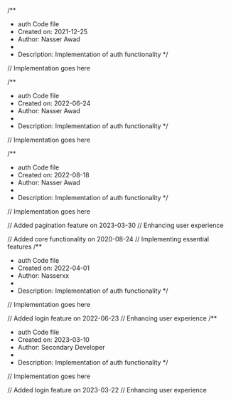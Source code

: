 /**
 * auth Code file
 * Created on: 2021-12-25
 * Author: Nasser Awad
 *
 * Description: Implementation of auth functionality
 */
 
// Implementation goes here

/**
 * auth Code file
 * Created on: 2022-06-24
 * Author: Nasser Awad
 *
 * Description: Implementation of auth functionality
 */
 
// Implementation goes here

/**
 * auth Code file
 * Created on: 2022-08-18
 * Author: Nasser Awad
 *
 * Description: Implementation of auth functionality
 */
 
// Implementation goes here


// Added pagination feature on 2023-03-30
// Enhancing user experience

// Added core functionality on 2020-08-24
// Implementing essential features
/**
 * auth Code file
 * Created on: 2022-04-01
 * Author: Nasserxx
 *
 * Description: Implementation of auth functionality
 */
 
// Implementation goes here


// Added login feature on 2022-06-23
// Enhancing user experience
/**
 * auth Code file
 * Created on: 2023-03-10
 * Author: Secondary Developer
 *
 * Description: Implementation of auth functionality
 */
 
// Implementation goes here


// Added login feature on 2023-03-22
// Enhancing user experience
